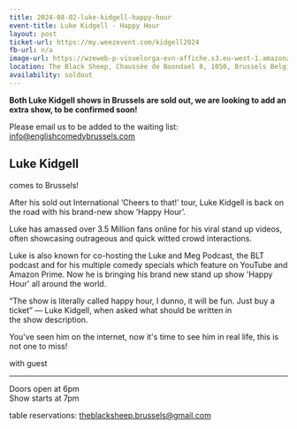 ```yaml
---
title: 2024-08-02-luke-kidgell-happy-hour
event-title: Luke Kidgell - Happy Hour
layout: post
ticket-url: https://my.weezevent.com/kidgell2024
fb-url: n/a
image-url: https://wzeweb-p-visuelorga-evn-affiche.s3.eu-west-1.amazonaws.com/affiche_1108600.jpg
location: The Black Sheep, Chaussée de Boondael 8, 1050, Brussels Belgium
availability: soldout
---
```


<strong>Both Luke Kidgell shows in Brussels are sold out, we are looking to add an extra show, to be confirmed soon!</strong>

Please email us to be added to the waiting list: info@englishcomedybrussels.com

<h2>Luke Kidgell</h2><span> comes to Brussels!</span>

After his sold out International ‘Cheers to that!’ tour, Luke Kidgell is back on the road with his brand-new show ‘Happy Hour’.

Luke has amassed over 3.5 Million fans online for his viral stand up videos, often showcasing outrageous and quick witted crowd interactions.

Luke is also known for co-hosting the Luke and Meg Podcast, the BLT podcast and for his multiple comedy specials which feature on YouTube and Amazon Prime. Now he is bringing his brand new stand up show 'Happy Hour' all around the world.

“The show is literally called happy hour, I dunno, it will be fun. Just buy a ticket” — Luke Kidgell, when asked what should be written in the show description.

You've seen him on the internet, now it's time to see him in real life, this is not one to miss!

with guest

<hr />
Doors open at 6pm<br>
Show starts at 7pm

table reservations: theblacksheep.brussels@gmail.com
